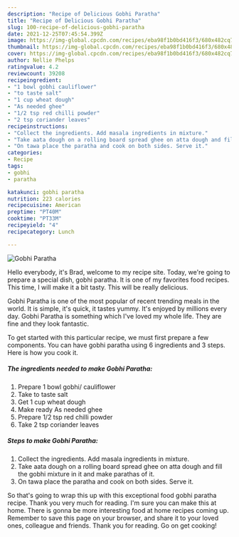 ```yaml
---
description: "Recipe of Delicious Gobhi Paratha"
title: "Recipe of Delicious Gobhi Paratha"
slug: 100-recipe-of-delicious-gobhi-paratha
date: 2021-12-25T07:45:54.399Z
image: https://img-global.cpcdn.com/recipes/eba98f1b0bd416f3/680x482cq70/gobhi-paratha-recipe-main-photo.jpg
thumbnail: https://img-global.cpcdn.com/recipes/eba98f1b0bd416f3/680x482cq70/gobhi-paratha-recipe-main-photo.jpg
cover: https://img-global.cpcdn.com/recipes/eba98f1b0bd416f3/680x482cq70/gobhi-paratha-recipe-main-photo.jpg
author: Nellie Phelps
ratingvalue: 4.2
reviewcount: 39208
recipeingredient:
- "1 bowl gobhi cauliflower"
- "to taste salt"
- "1 cup wheat dough"
- "As needed ghee"
- "1/2 tsp red chilli powder"
- "2 tsp coriander leaves"
recipeinstructions:
- "Collect the ingredients. Add masala ingredients in mixture."
- "Take aata dough on a rolling board spread ghee on atta dough and fill the gobhi mixture in it and make parathas of it."
- "On tawa place the paratha and cook on both sides. Serve it."
categories:
- Recipe
tags:
- gobhi
- paratha

katakunci: gobhi paratha 
nutrition: 223 calories
recipecuisine: American
preptime: "PT40M"
cooktime: "PT33M"
recipeyield: "4"
recipecategory: Lunch

---
```



![Gobhi Paratha](https://img-global.cpcdn.com/recipes/eba98f1b0bd416f3/680x482cq70/gobhi-paratha-recipe-main-photo.jpg)

Hello everybody, it's Brad, welcome to my recipe site. Today, we're going to prepare a special dish, gobhi paratha. It is one of my favorites food recipes. This time, I will make it a bit tasty. This will be really delicious.



Gobhi Paratha is one of the most popular of recent trending meals in the world. It is simple, it's quick, it tastes yummy. It's enjoyed by millions every day. Gobhi Paratha is something which I've loved my whole life. They are fine and they look fantastic.


To get started with this particular recipe, we must first prepare a few components. You can have gobhi paratha using 6 ingredients and 3 steps. Here is how you cook it.

<!--inarticleads1-->

##### The ingredients needed to make Gobhi Paratha:

1. Prepare 1 bowl gobhi/ cauliflower
1. Take to taste salt
1. Get 1 cup wheat dough
1. Make ready As needed ghee
1. Prepare 1/2 tsp red chilli powder
1. Take 2 tsp coriander leaves




<!--inarticleads2-->

##### Steps to make Gobhi Paratha:

1. Collect the ingredients. Add masala ingredients in mixture.
1. Take aata dough on a rolling board spread ghee on atta dough and fill the gobhi mixture in it and make parathas of it.
1. On tawa place the paratha and cook on both sides. Serve it.




So that's going to wrap this up with this exceptional food gobhi paratha recipe. Thank you very much for reading. I'm sure you can make this at home. There is gonna be more interesting food at home recipes coming up. Remember to save this page on your browser, and share it to your loved ones, colleague and friends. Thank you for reading. Go on get cooking!
